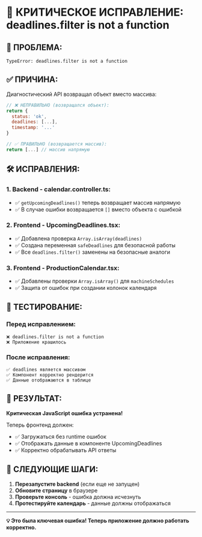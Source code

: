 # 🔧 КРИТИЧЕСКОЕ ИСПРАВЛЕНИЕ: deadlines.filter is not a function

## 🚨 ПРОБЛЕМА:
```
TypeError: deadlines.filter is not a function
```

## ✅ ПРИЧИНА:
Диагностический API возвращал объект вместо массива:
```javascript
// ❌ НЕПРАВИЛЬНО (возвращался объект):
return {
  status: 'ok',
  deadlines: [...],
  timestamp: '...'
}

// ✅ ПРАВИЛЬНО (возвращается массив):
return [...] // массив напрямую
```

## 🛠️ ИСПРАВЛЕНИЯ:

### 1. Backend - calendar.controller.ts:
- ✅ `getUpcomingDeadlines()` теперь возвращает массив напрямую
- ✅ В случае ошибки возвращается `[]` вместо объекта с ошибкой

### 2. Frontend - UpcomingDeadlines.tsx:
- ✅ Добавлена проверка `Array.isArray(deadlines)`
- ✅ Создана переменная `safeDeadlines` для безопасной работы
- ✅ Все `deadlines.filter()` заменены на безопасные аналоги

### 3. Frontend - ProductionCalendar.tsx:
- ✅ Добавлены проверки `Array.isArray()` для `machineSchedules`
- ✅ Защита от ошибок при создании колонок календаря

## 🧪 ТЕСТИРОВАНИЕ:

### Перед исправлением:
```
❌ deadlines.filter is not a function
❌ Приложение крашилось
```

### После исправления:
```
✅ deadlines является массивом
✅ Компонент корректно рендерится
✅ Данные отображаются в таблице
```

## 🎯 РЕЗУЛЬТАТ:

**Критическая JavaScript ошибка устранена!**

Теперь фронтенд должен:
- ✅ Загружаться без runtime ошибок
- ✅ Отображать данные в компоненте UpcomingDeadlines
- ✅ Корректно обрабатывать API ответы

## 🚀 СЛЕДУЮЩИЕ ШАГИ:

1. **Перезапустите backend** (если еще не запущен)
2. **Обновите страницу** в браузере
3. **Проверьте консоль** - ошибка должна исчезнуть
4. **Протестируйте календарь** - данные должны отображаться

---

**💡 Это была ключевая ошибка! Теперь приложение должно работать корректно.**
